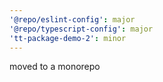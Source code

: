 ```yaml
---
'@repo/eslint-config': major
'@repo/typescript-config': major
'tt-package-demo-2': minor
---
```


moved to a monorepo
